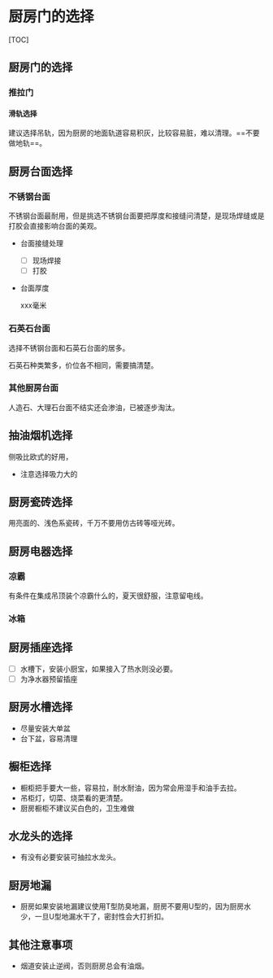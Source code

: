 # 厨房门的选择

[TOC]

## 厨房门的选择

### 推拉门

#### 滑轨选择

建议选择吊轨，因为厨房的地面轨道容易积灰，比较容易脏，难以清理。==不要做地轨==。

## 厨房台面选择

### 不锈钢台面

不锈钢台面最耐用，但是挑选不锈钢台面要把厚度和接缝问清楚，是现场焊缝或是打胶会直接影响台面的美观。

- 台面接缝处理	

  - [ ] 现场焊接
  - [ ] 打胶

- 台面厚度

  xxx毫米


### 石英石台面

选择不锈钢台面和石英石台面的居多。

石英石种类繁多，价位各不相同，需要搞清楚。

### 其他厨房台面

人造石、大理石台面不结实还会渗油，已被逐步淘汰。

## 抽油烟机选择

侧吸比欧式的好用，

- 注意选择吸力大的

## 厨房瓷砖选择

用亮面的、浅色系瓷砖，千万不要用仿古砖等哑光砖。

## 厨房电器选择

### 凉霸

有条件在集成吊顶装个凉霸什么的，夏天很舒服，注意留电线。

### 冰箱

## 厨房插座选择

- [ ] 水槽下，安装小厨宝，如果接入了热水则没必要。
- [ ] 为净水器预留插座

## 厨房水槽选择

- 尽量安装大单盆
- 台下盆，容易清理

## 橱柜选择

- 橱柜把手要大一些，容易拉，耐水耐油，因为常会用湿手和油手去拉。
- 吊柜灯，切菜、烧菜看的更清楚。
- 厨房橱柜不建议买白色的，卫生难做

## 水龙头的选择

- 有没有必要安装可抽拉水龙头。

## 厨房地漏

- 厨房如果安装地漏建议使用T型防臭地漏，厨房不要用U型的，因为厨房水少，一旦U型地漏水干了，密封性会大打折扣。

## 其他注意事项

- 烟道安装止逆阀，否则厨房总会有油烟。












































































